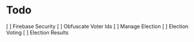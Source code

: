 # Todo
[ ] Firebase Security
[ ] Obfuscate Voter Ids
[ ] Manage Election
[ ] Election Voting
[ ] Election Results